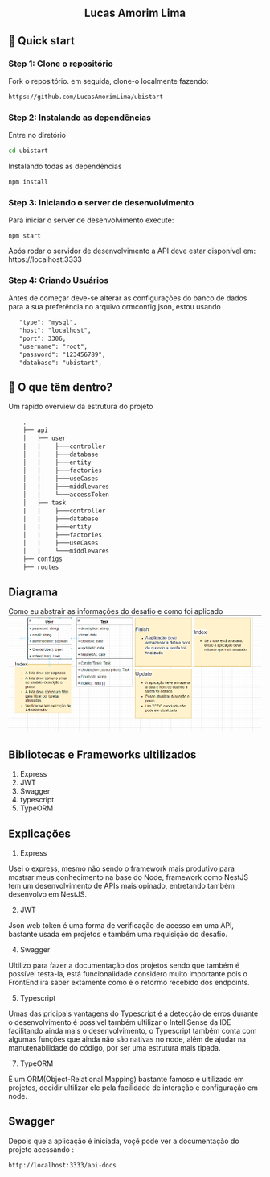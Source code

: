 <p align="center">
    <h2 align="center">Lucas Amorim Lima</h2>
</p> 

## :rocket: Quick start

### Step 1: Clone o repositório 

Fork o repositório. em seguida, clone-o localmente fazendo:

```bash
https://github.com/LucasAmorimLima/ubistart
```

### Step 2: Instalando as dependências 

Entre no diretório

```bash
cd ubistart
```

Instalando todas as dependências 
```bash
npm install
```

### Step 3: Iniciando o server de desenvolvimento

Para iniciar o server de desenvolvimento execute:
```
npm start
```

Após rodar o servidor de desenvolvimento a API deve estar disponível em: https://localhost:3333

### Step 4: Criando Usuários

Antes de começar deve-se alterar as configurações do banco de dados para a sua preferência no arquivo ormconfig.json, estou usando 
```
   "type": "mysql",
   "host": "localhost",
   "port": 3306,
   "username": "root",
   "password": "123456789",
   "database": "ubistart",
```



## :open_file_folder: O que têm dentro?

Um rápido overview da estrutura do projeto
```
    .
    ├── api
    │   ├── user
    |   |    ├───controller
    │   |    ├───database
    │   |    ├───entity
    │   |    ├───factories
    │   |    ├───useCases
    │   |    ├───middlewares
    │   |    └───accessToken
    │   ├── task
    |   |    ├───controller
    │   |    ├───database
    │   |    ├───entity
    │   |    ├───factories
    │   |    ├───useCases
    │   |    └───middlewares
    ├── configs
    ├── routes
```
## Diagrama
Como eu abstrair as informações do desafio e como foi aplicado
<img src="https://github.com/LucasAmorimLima/LucasAmorimLima/blob/main/ubistartModel.png" >

## Bibliotecas e Frameworks ultilizados

1. Express
2. JWT
3. Swagger
4. typescript
5. TypeORM


## Explicações

1. Express
  
  Usei o express, mesmo não sendo o framework mais produtivo para mostrar meus conhecimento na base do Node,
  framework como NestJS tem um desenvolvimento de APIs mais opinado, entretando também desenvolvo em NestJS.
  
  
2. JWT

  Json web token é uma forma de verificação de acesso em uma API, bastante usada em projetos e também uma requisição do desafio.
  

4. Swagger

  Ultilizo para fazer a documentação dos projetos sendo que também é possível testa-la, está funcionalidade considero muito importante pois o FrontEnd irá saber extamente como é o retormo recebido dos endpoints.
  
5. Typescript

  Umas das pricipais vantagens do Typescript é a detecção de erros durante o desenvolvimento é possivel também ultilizar o IntelliSense da IDE facilitando ainda mais o desenvolvimento,  o  Typescript também conta com algumas funções que ainda não são nativas no node, além de ajudar na manutenabilidade do código, por ser uma estrutura mais tipada.
  
  
7. TypeORM

  É um ORM(Object-Relational Mapping) bastante famoso e ultilizado em projetos, decidir ultilizar ele pela facilidade de interação e configuração em node.
    
## Swagger

Depois que a aplicação é iniciada, voçê pode ver a documentação do projeto acessando :
```
http://localhost:3333/api-docs
```
